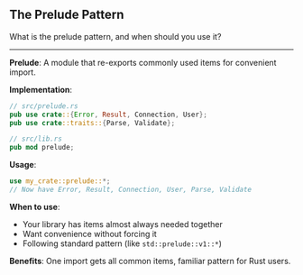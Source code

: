 ## The Prelude Pattern

What is the prelude pattern, and when should you use it?

---

**Prelude**: A module that re-exports commonly used items for convenient import.

**Implementation**:
```rust
// src/prelude.rs
pub use crate::{Error, Result, Connection, User};
pub use crate::traits::{Parse, Validate};

// src/lib.rs
pub mod prelude;
```

**Usage**:
```rust
use my_crate::prelude::*;
// Now have Error, Result, Connection, User, Parse, Validate
```

**When to use**:
- Your library has items almost always needed together
- Want convenience without forcing it
- Following standard pattern (like `std::prelude::v1::*`)

**Benefits**: One import gets all common items, familiar pattern for Rust users.

